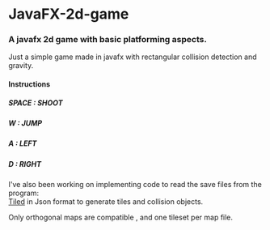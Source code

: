 # JavaFX-2d-game

### A javafx 2d game with basic platforming aspects.

Just a simple game made in javafx with rectangular collision detection and gravity.

#### **Instructions**

##### **SPACE : SHOOT**

##### **W :   JUMP**

##### **A :   LEFT**

##### **D :   RIGHT**

I've also been working on implementing code to read the save files from the program:  
[Tiled](http://www.mapeditor.org/ "Tiled Map Editor")
in Json format to generate tiles and collision objects.

Only orthogonal maps are compatible , and one tileset per map file.
